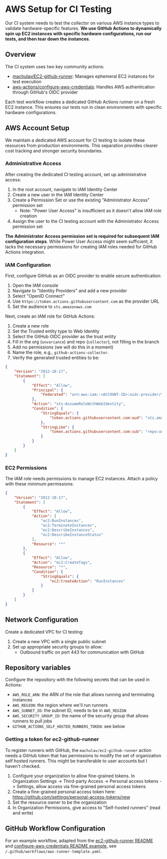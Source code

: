 # AWS Setup for CI Testing

Our CI system needs to test the collector on various AWS instance types to validate hardware-specific features. **We use GitHub Actions to dynamically spin up EC2 instances with specific hardware configurations, run our tests, and then tear down the instances**.

## Overview

The CI system uses two key community actions:
- [machulav/EC2-github-runner](https://github.com/machulav/ec2-github-runner): Manages ephemeral EC2 instances for test execution
- [aws-actions/configure-aws-credentials](https://github.com/aws-actions/configure-aws-credentials): Handles AWS authentication through GitHub's OIDC provider

Each test workflow creates a dedicated GitHub Actions runner on a fresh EC2 instance. This ensures our tests run in clean environments with specific hardware configurations.

## AWS Account Setup

We maintain a dedicated AWS account for CI testing to isolate these resources from production environments. This separation provides clearer cost tracking and stronger security boundaries.

### Administrative Access

After creating the dedicated CI testing account, set up administrative access:

1. In the root account, navigate to IAM Identity Center
2. Create a new user in the IAM Identity Center
3. Create a Permission Set or use the existing "Administrator Access" permission set
   - Note: "Power User Access" is insufficient as it doesn't allow IAM role creation
4. Assign the user to the CI testing account with the Administrator Access permission set

**The Administrator Access permission set is required for subsequent IAM configuration steps**. While Power User Access might seem sufficient, it lacks the necessary permissions for creating IAM roles needed for GitHub Actions integration.

### IAM Configuration

First, configure GitHub as an OIDC provider to enable secure authentication:

1. Open the IAM console
2. Navigate to "Identity Providers" and add a new provider
3. Select "OpenID Connect"
4. Use `https://token.actions.githubusercontent.com` as the provider URL
5. Set the audience to `sts.amazonaws.com`

Next, create an IAM role for GitHub Actions:

1. Create a new role
2. Set the Trusted entity type to Web Identity
3. Select the GitHub OIDC provider as the trust entity
4. Fill in the org (`unvariance`) and repo (`collector`), not filling in the branch
5. Add no permissions (we will do this in a moment)
6. Name the role, e.g., `github-actions-collector`.
7. Verify the generated trusted entities to be:
```json
{
    "Version": "2012-10-17",
    "Statement": [
        {
            "Effect": "Allow",
            "Principal": {
                "Federated": "arn:aws:iam::<ACCOUNT-ID>:oidc-provider/token.actions.githubusercontent.com"
            },
            "Action": "sts:AssumeRoleWithWebIdentity",
            "Condition": {
                "StringEquals": {
                    "token.actions.githubusercontent.com:aud": "sts.amazonaws.com"
                },
                "StringLike": {
                    "token.actions.githubusercontent.com:sub": "repo:unvariance/collector:*"
                }
            }
        }
    ]
}
```

### EC2 Permissions

The IAM role needs permissions to manage EC2 instances. Attach a policy with these minimum permissions:

```json
{
    "Version": "2012-10-17",
    "Statement": [
        {
            "Effect": "Allow",
            "Action": [
                "ec2:RunInstances",
                "ec2:TerminateInstances",
                "ec2:DescribeInstances",
                "ec2:DescribeInstanceStatus"
            ],
            "Resource": "*"
        },
        {
            "Effect": "Allow",
            "Action": "ec2:CreateTags",
            "Resource": "*",
            "Condition": {
                "StringEquals": {
                    "ec2:CreateAction": "RunInstances"
                }
            }
        }
    ]
}
```

## Network Configuration

Create a dedicated VPC for CI testing:

1. Create a new VPC with a single public subnet
2. Set up appropriate security groups to allow:
   - Outbound traffic on port 443 for communication with GitHub

## Repository variables

Configure the repository with the following secrets that can be used in Actions:

- `AWS_ROLE_ARN`: the ARN of the role that allows running and terminating instances
- `AWS_REGION`: the region where we'll run runners
- `AWS_SUBNET_ID`: the subnet ID, needs to be in `AWS_REGION`
- `AWS_SECURITY_GROUP_ID`: the name of the security group that allows runners to pull jobs
- `GITHUB_ACTIONS_SELF_HOSTED_RUNNERS_TOKEN`: see below

### Getting a token for ec2-github-runner

To register runners with GitHub, the `machulav/ec2-github-runner` action needs a GitHub token that has permissions to modify the set of organization self hosted runners. This might be transferable to user accounts but I haven't checked.

1. Configure your organization to allow fine-grained tokens. In Organization Settings -> Third-party Access -> Personal access tokens -> Settings, allow access via fine-grained personal access tokens
2. Create a fine-grained personal access token here: https://github.com/settings/personal-access-tokens/new
3. Set the resource owner to be the organization
4. In Organization Permissions, give access to "Self-hosted runners" (read and write)

## GitHub Workflow Configuration

For an example workflow, adapted from the [ec2-github-runner README](https://github.com/machulav/ec2-github-runner?tab=readme-ov-file#example) and [configure-aws-credentials README example](https://github.com/aws-actions/configure-aws-credentials?tab=readme-ov-file#assumerolewithwebidentity-recommended), see `/.github/workflows/aws-runner-template.yaml`.
